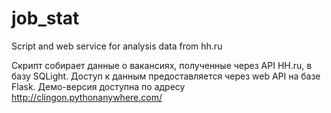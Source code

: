 # job_stat
Script and web service for analysis data from hh.ru

Скрипт собирает данные о вакансиях, полученные через API HH.ru, в базу SQLight.
Доступ к данным предоставляется через web API на базе Flask.
Демо-версия доступна по адресу http://clingon.pythonanywhere.com/

